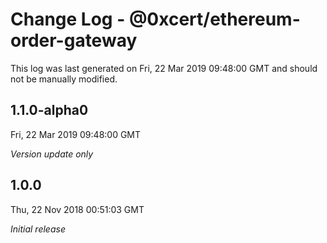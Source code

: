 # Change Log - @0xcert/ethereum-order-gateway

This log was last generated on Fri, 22 Mar 2019 09:48:00 GMT and should not be manually modified.

## 1.1.0-alpha0
Fri, 22 Mar 2019 09:48:00 GMT

*Version update only*

## 1.0.0
Thu, 22 Nov 2018 00:51:03 GMT

*Initial release*

